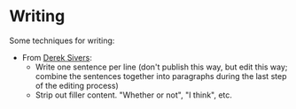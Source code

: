 # Writing

Some techniques for writing:
- From [Derek Sivers](https://sive.rs/1s):
  - Write one sentence per line (don't publish this way, but edit this way;
    combine the sentences together into paragraphs during the last step of the
    editing process)
  - Strip out filler content. "Whether or not", "I think", etc.
